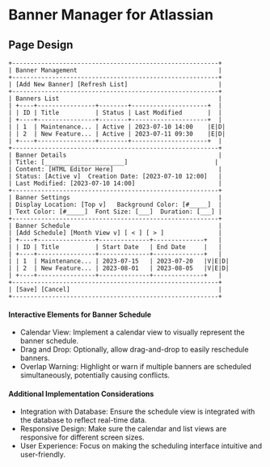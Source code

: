 # Banner Manager for Atlassian


## Page Design

```
+---------------------------------------------------------+
| Banner Management                                       |
+---------------------------------------------------------+
| [Add New Banner] [Refresh List]                         |
+---------------------------------------------------------+
| Banners List                                            |
| +----+----------------+--------+---------------------+  |
| | ID | Title          | Status | Last Modified       |  |
| +----+----------------+--------+---------------------+  |
| | 1  | Maintenance... | Active | 2023-07-10 14:00    |E|D|
| | 2  | New Feature... | Active | 2023-07-11 09:30    |E|D|
| +----+----------------+--------+---------------------+  |
+---------------------------------------------------------+
| Banner Details                                          |
| Title: [______________________]                        |
| Content: [HTML Editor Here]                             |
| Status: [Active v]  Creation Date: [2023-07-10 12:00]   |
| Last Modified: [2023-07-10 14:00]                       |
+---------------------------------------------------------+
| Banner Settings                                         |
| Display Location: [Top v]   Background Color: [#_____]  |
| Text Color: [#_____]  Font Size: [___]  Duration: [___] |
+---------------------------------------------------------+
| Banner Schedule                                         |
| [Add Schedule] [Month View v] [ < ] [ > ]               |
| +----+----------------+--------------+--------------+   |
| | ID | Title          | Start Date   | End Date     |   |
| +----+----------------+--------------+--------------+   |
| | 1  | Maintenance... | 2023-07-15   | 2023-07-20   |V|E|D|
| | 2  | New Feature... | 2023-08-01   | 2023-08-05   |V|E|D|
| +----+----------------+--------------+--------------+   |
+---------------------------------------------------------+
| [Save] [Cancel]                                         |
+---------------------------------------------------------+
```






#### Interactive Elements for Banner Schedule
- Calendar View: Implement a calendar view to visually represent the banner schedule.
- Drag and Drop: Optionally, allow drag-and-drop to easily reschedule banners.
- Overlap Warning: Highlight or warn if multiple banners are scheduled simultaneously, potentially causing conflicts.

#### Additional Implementation Considerations
- Integration with Database: Ensure the schedule view is integrated with the database to reflect real-time data.
- Responsive Design: Make sure the calendar and list views are responsive for different screen sizes.
- User Experience: Focus on making the scheduling interface intuitive and user-friendly.







